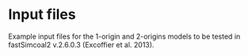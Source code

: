 
# Input files

Example input files for the 1-origin and 2-origins models to be tested in fastSimcoal2 v.2.6.0.3 (Excoffier et al. 2013).
